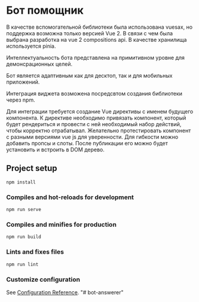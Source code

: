 # Бот помощник

В качестве вспомогательной библиотеки была использована vuesax, но поддержка возможна только версией Vue 2. В связи с чем была выбрана разработка на vue 2 compositions api. В качестве хранилища используется pinia.

Интеллектуальность бота представлена на примитивном уровне для демонсрационных целей.

Бот является адаптивным как для десктоп, так и для мобильных приложений.

Интеграция виджета возможена посредсвтом создания библиотеки через npm.

Для интеграции требуется создание Vue директивы с именем будущего компонента. К директиве необходимо привязать компонент, который будет рендериться и провести с ней необходимый набор действий, чтобы корректно отрабатывал. Желательно протестировать компонент с разными версиями vue js для уверенности. Для гибкости можно добавить пропсы и слоты. После публикации его можно будет установить и встроить в DOM дерево.


## Project setup
```
npm install
```

### Compiles and hot-reloads for development
```
npm run serve
```

### Compiles and minifies for production
```
npm run build
```

### Lints and fixes files
```
npm run lint
```

### Customize configuration
See [Configuration Reference](https://cli.vuejs.org/config/).
"# bot-answerer" 
